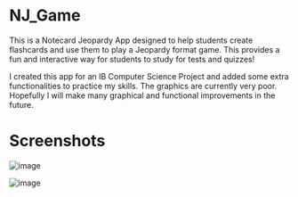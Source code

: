 # NJ_Game
This is a Notecard Jeopardy App designed to help students create flashcards and use them to play a Jeopardy format game. This provides a fun and interactive way for students to study for tests and quizzes!

I created this app for an IB Computer Science Project and added some extra functionalities to practice my skills. The graphics are currently very poor. Hopefully I will make many graphical and functional improvements in the future.






# Screenshots

![image](https://user-images.githubusercontent.com/100815718/188023878-ebf99b59-b257-42c2-9ca3-446315305ad4.png)


![image](https://user-images.githubusercontent.com/100815718/188023814-248574cf-e7d5-430c-9a91-42bca44cb780.png)
